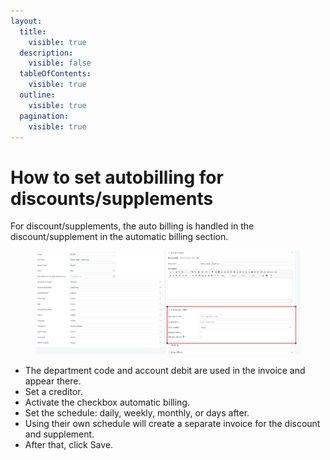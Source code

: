 ```yaml
---
layout:
  title:
    visible: true
  description:
    visible: false
  tableOfContents:
    visible: true
  outline:
    visible: true
  pagination:
    visible: true
---
```


# How to set autobilling for discounts/supplements

For discount/supplements, the auto billing is handled in the discount/supplement in the automatic billing section.&#x20;

<figure><img src="../.gitbook/assets/image (21) (1) (1) (1).png" alt=""><figcaption></figcaption></figure>

* The department code and account debit are used in the invoice and appear there.&#x20;
* Set a creditor.&#x20;
* Activate the checkbox automatic billing.&#x20;
* Set the schedule: daily, weekly, monthly, or days after.&#x20;
* Using their own schedule will create a separate invoice for the discount and supplement.&#x20;
* After that, click Save.
